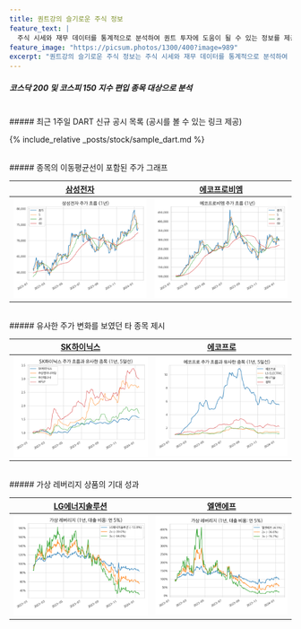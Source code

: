 ```yaml
---
title: 퀀트강의 슬기로운 주식 정보
feature_text: |
  주식 시세와 재무 데이터를 통계적으로 분석하여 퀀트 투자에 도움이 될 수 있는 정보를 제공합니다.
feature_image: "https://picsum.photos/1300/400?image=989"
excerpt: "퀀트강의 슬기로운 주식 정보는 주식 시세와 재무 데이터를 통계적으로 분석하여 퀀트 투자에 도움이 될 수 있는 정보를 제공합니다."
---
```


##### 코스닥 200 및 코스피 150 지수 편입 종목 대상으로 분석

<br>
##### 최근 1주일 DART 신규 공시 목록 (공시를 볼 수 있는 링크 제공)

{% include_relative _posts/stock/sample_dart.md %}

<br>
##### 종목의 이동평균선이 포함된 주가 그래프

|**[삼성전자](/005930/#price)**|**[에코프로비엠](/247540/#price)**|
|------------------------|----------------------------|
|[![삼성전자](assets/images/stock/005930.png)](/005930/#price)|[![에코프로비엠](assets/images/stock/247540.png)](/247540/#price)|

<br>
##### 유사한 주가 변화를 보였던 타 종목 제시

|**[SK하이닉스](/000660/#corr)**|**[에코프로](/086520/#corr)**|
|------------------------|----------------------------|
|[![SK하이닉스](assets/images/stock/000660_corr.png)](/000660/#corr)|[![에코프로](assets/images/stock/086520_corr.png)](/086520/#corr)|

<br>
##### 가상 레버리지 상품의 기대 성과

|**[LG에너지솔루션](/373220/#2x)**|**[엘앤에프](/066970/#2x)**|
|------------------------|----------------------------|
|[![LG에너지솔루션](assets/images/stock/373220_2x.png)](/373220/#2x)|[![엘앤에프](assets/images/stock/066970_2x.png)](/066970/#2x)|
